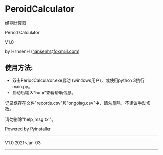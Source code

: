 # PeroidCalculator

经期计算器

Period Calculator

V1.0

by HansenH  (hansenh@foxmail.com)


## 使用方法: 
- 双击PeriodCalculator.exe启动 (windows用户)，或使用python 3执行main.py。
- 启动后输入"help"查看帮助信息。

记录保存在文件"records.csv"和"ongoing.csv"中，请勿删除，不建议手动修改。

请勿删除"help_msg.txt"。

Powered by Pyinstaller

------------------
V1.0  2021-Jan-03

------------------
